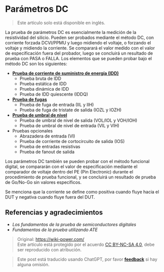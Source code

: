 # Parámetros DC

> Este artículo solo está disponible en inglés.

La prueba de parámetros DC es esencialmente la medición de la resistividad del silicio. Pueden ser probados mediante el método DC, con corriente forzada DCVI/PPMU y luego midiendo el voltaje, o forzando el voltaje y midiendo la corriente. Se comparará el valor medido con el valor de especificación fuera del probador, luego se concluirá un resultado de prueba con PASA o FALLA. Los elementos que se pueden probar bajo el método DC son los siguientes:

- [**Prueba de corriente de suministro de energía (IDD)**](https://wiki-power.com/DC-IDD_Test)
  - Prueba bruta de IDD
  - Prueba estática de IDD
  - Prueba dinámica de IDD
  - Prueba de IDD quiescente (IDDQ)
- [**Prueba de fugas**](https://wiki-power.com/Leakage_Test/)
  - Prueba de fuga de entrada (IIL y IIH)
  - Prueba de fuga de tristate de salida (IOZL y IOZH)
- [**Prueba de umbral de nivel**](https://wiki-power.com/Level_Threshold_Test/)
  - Prueba de umbral de nivel de salida (VOL/IOL y VOH/IOH)
  - Prueba de umbral de nivel de entrada (VIL y VIH)
- Pruebas opcionales
  - Abrazadera de entrada (VI)
  - Prueba de corriente de cortocircuito de salida (IOS)
  - Prueba de entradas resistivas
  - Prueba de fanout de salida

Los parámetros DC también se pueden probar con el método funcional digital, se compararán con el valor de especificación mediante el comparador de voltaje dentro del PE (Pin Electronic) durante el procedimiento de prueba funcional, y se concluirá un resultado de prueba de Go/No-Go sin valores específicos.

Se menciona que la corriente se define como positiva cuando fluye hacia el DUT y negativa cuando fluye fuera del DUT.

## Referencias y agradecimientos

- *Los fundamentos de la prueba de semiconductores digitales*
- *Fundamentos de la prueba utilizando ATE*

> Original: <https://wiki-power.com/>  
> Este artículo está protegido por el acuerdo [CC BY-NC-SA 4.0](https://creativecommons.org/licenses/by/4.0/deed.en), debe ser reproducido con atribución.

> Este post está traducido usando ChatGPT, por favor [**feedback**](https://github.com/linyuxuanlin/Wiki_MkDocs/issues/new) si hay alguna omisión.